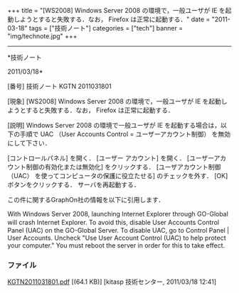 ﻿+++
title = "[WS2008] Windows Server 2008 の環境で，一般ユーザが IE を起動しようとすると失敗する．なお， Firefox は正常に起動する．"
date = "2011-03-18"
tags = ["技術ノート"]
categories = ["tech"]
banner = "img/technote.jpg"
+++

-----------------------------------------------------------------------------------------------------------------------------

*技術ノート

2011/03/18*


[番号]
技術ノート KGTN 2011031801

[現象]
[WS2008] Windows Server 2008 の環境で，一般ユーザが IE
を起動しようとすると失敗する．なお， Firefox は正常に起動する．

[説明]
Windows Server 2008 の環境で一般ユーザが IE
を起動する場合は，以下の手順で UAC （User Accounts Control =
ユーザーアカウント制御） を無効にして下さい．

[コントロールパネル] を開く．
[ユーザー アカウント] を開く．
[ユーザーアカウント制御の有効化または無効化] をクリックする．
[ユーザアカウント制御 （UAC） を使ってコンピュータの保護に役立たせる]
のチェックを外す．
[OK] ボタンをクリックする．
サーバを再起動する．

この件に関するGraphOn社の情報を以下に引用します．

With Windows Server 2008, launching Internet Explorer through GO-Global
will crash Internet Explorer. To avoid this, disable User Accounts
Control　Panel (UAC) on the GO-Global Server. To disable UAC, go to
Control Panel | User Accounts. Uncheck "Use User Account Control (UAC)
to help protect your computer." You must reboot the server in order for
this to take effect.


### ファイル

 
 


[KGTN2011031801.pdf](http://techreport.kitasp.net/attachments/download/523/KGTN2011031801.pdf)
 [(64.1 KB)] [kitasp 技術センター, 2011/03/18
12:41]


 


 

